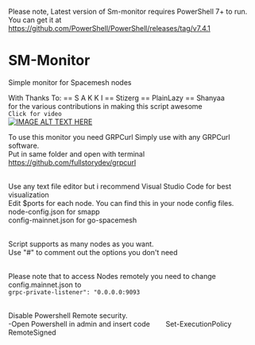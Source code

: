 Please note, 
Latest version of Sm-monitor requires PowerShell 7+ to run.
You can get it at
https://github.com/PowerShell/PowerShell/releases/tag/v7.4.1


# SM-Monitor
Simple monitor for Spacemesh nodes<br>

With Thanks To: == S A K K I == Stizerg == PlainLazy == Shanyaa<br>
for the various contributions in making this script awesome
<br>
`Click for video`<br>
[![IMAGE ALT TEXT HERE](https://github.com/xeliuqa/SM-Monitor/blob/main/SM-Monitor.gif)](https://youtu.be/tahubRoLjb8)
<br>

To use this monitor you need GRPCurl
Simply use with any GRPCurl software. <br> 
Put in same folder and open with terminal<br>
https://github.com/fullstorydev/grpcurl<br><br>

Use any text file editor but i recommend Visual Studio Code for best visualization<br>
Edit $ports for each node. You can find this in your node config files.<br>
node-config.json for smapp<br>
config-mainnet.json for go-spacemesh<br><br>

Script supports as many nodes as you want.<br>
Use "#" to comment out the options you don't need<br><br>

Please note that to access Nodes remotely you need to change config.mainnet.json to<br>
`grpc-private-listener": "0.0.0.0:9093`<br><br>

Disable Powershell Remote security.<br>
-Open Powershell in admin and insert code
  Set-ExecutionPolicy RemoteSigned<br>

